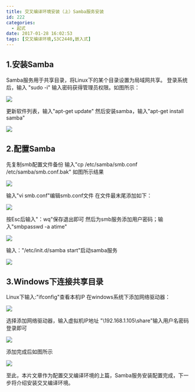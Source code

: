 ```yaml
---
title: 交叉编译环境安装（上）Samba服务安装
id: 222
categories:
  - 起式
date: 2017-01-28 16:02:53
tags: [交叉编译环境,S3C2440,嵌入式]
---
```


## 1.安装Samba

Samba服务用于共享目录，将Linux下的某个目录设置为局域网共享。
登录系统后，输入 "sudo -i" 输入密码获得管理员权限。如图所示：

![](http://www.atime.net.cn/blog/wp-content/uploads/2017/01/捕获-6.png)

更新软件列表，输入"apt-get update"
然后安装samba，输入"apt-get install samba"

![](http://www.atime.net.cn/blog/wp-content/uploads/2017/01/捕获-7.png)

## 2.配置Samba

先复制smb配置文件备份
输入"cp /etc/samba/smb.conf /etc/samba/smb.conf.bak"
如图所示结果

![](http://www.atime.net.cn/blog/wp-content/uploads/2017/01/捕获-8.png)

输入"vi smb.conf"编辑smb.conf文件
在文件最末尾添加如下：

![](http://www.atime.net.cn/blog/wp-content/uploads/2017/01/捕获-9.png)

按Esc后输入"：wq"保存退出即可
然后为smb服务添加用户密码；输入"smbpasswd -a atime"

![](http://www.atime.net.cn/blog/wp-content/uploads/2017/01/捕获-10.png)

输入："/etc/init.d/samba start"启动samba服务

![](http://www.atime.net.cn/blog/wp-content/uploads/2017/01/捕获-11.png)

## 3.Windows下连接共享目录

Linux下输入:"ifconfig"查看本机IP
在windows系统下添加网络驱动器：

![](http://www.atime.net.cn/blog/wp-content/uploads/2017/01/捕获-12.png)

选择添加网络驱动器，输入虚拟机IP地址
"\\192.168.1.105\share"输入用户名密码登录即可

![](http://www.atime.net.cn/blog/wp-content/uploads/2017/01/捕获-13.png)

添加完成后如图所示

![](http://www.atime.net.cn/blog/wp-content/uploads/2017/01/捕获-14.png)

至此，本片文章作为配置交叉编译环境的上篇，Samba服务安装配置完成，下一步将介绍安装交叉编译环境。